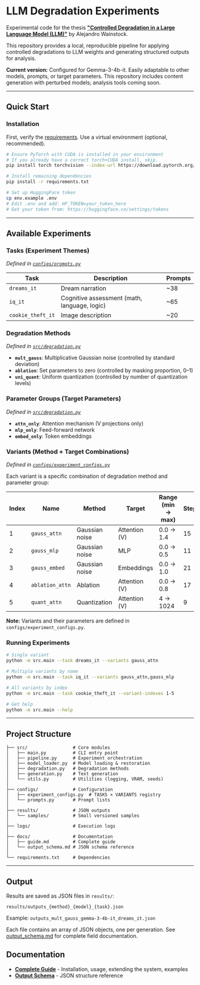 # LLM Degradation Experiments

Experimental code for the thesis **["Controlled Degradation in a Large Language Model (LLM)"](link-to-thesis)** by Alejandro Wainstock.

This repository provides a local, reproducible pipeline for applying controlled degradations to LLM weights and generating structured outputs for analysis.

**Current version:** Configured for Gemma-3-4b-it. Easily adaptable to other models, prompts, or target parameters. This repository includes content generation with perturbed models; analysis tools coming soon.

---

## Quick Start

### Installation

First, verify the [requirements](docs/guide.md#requirements). Use a virtual environment (optional, recommended).
  
  ```bash
# Ensure PyTorch with CUDA is installed in your environment
# If you already have a correct torch+CUDA install, skip.
  pip install torch torchvision --index-url https://download.pytorch.org/whl/cu121

# Install remaining dependencies
pip install -r requirements.txt

# Set up HuggingFace token
cp env.example .env
# Edit .env and add: HF_TOKEN=your_token_here
# Get your token from: https://huggingface.co/settings/tokens
```

---

## Available Experiments

### Tasks (Experiment Themes)

_Defined in [`configs/prompts.py`](configs/prompts.py)_

| Task | Description | Prompts |
|------|-------------|---------|
| `dreams_it` | Dream narration | ~38 |
| `iq_it` | Cognitive assessment (math, language, logic) | ~65 |
| `cookie_theft_it` | Image description | ~20 |

### Degradation Methods

_Defined in [`src/degradation.py`](src/degradation.py)_

- **`mult_gauss`**: Multiplicative Gaussian noise (controlled by standard deviation)
- **`ablation`**: Set parameters to zero (controlled by masking proportion, 0–1)
- **`uni_quant`**: Uniform quantization (controlled by number of quantization levels)

### Parameter Groups (Target Parameters)

_Defined in [`src/degradation.py`](src/degradation.py)_

- **`attn_only`**: Attention mechanism (V projections only)
- **`mlp_only`**: Feed-forward network
- **`embed_only`**: Token embeddings

### Variants (Method + Target Combinations)

_Defined in [`configs/experiment_configs.py`](configs/experiment_configs.py)_

Each variant is a specific combination of degradation method and parameter group:

| Index | Name | Method | Target | Range (min → max) | Steps |
|-------|------|--------|--------|-------------------|-------|
| 1 | `gauss_attn` | Gaussian noise | Attention (V) | 0.0 → 1.4 | 15 |
| 2 | `gauss_mlp` | Gaussian noise | MLP | 0.0 → 0.5 | 11 |
| 3 | `gauss_embed` | Gaussian noise | Embeddings | 0.0 → 1.0 | 21 |
| 4 | `ablation_attn` | Ablation | Attention (V) | 0.0 → 0.8 | 17 |
| 5 | `quant_attn` | Quantization | Attention (V) | 4 → 1024 | 9 |

**Note:** Variants and their parameters are defined in `configs/experiment_configs.py`.

### Running Experiments

```bash
# Single variant
python -m src.main --task dreams_it --variants gauss_attn

# Multiple variants by name
python -m src.main --task iq_it --variants gauss_attn,gauss_mlp

# All variants by index
python -m src.main --task cookie_theft_it --variant-indexes 1-5

# Get help
python -m src.main --help
```

---

## Project Structure

```
├── src/                 # Core modules
│   ├── main.py          # CLI entry point
│   ├── pipeline.py      # Experiment orchestration
│   ├── model_loader.py  # Model loading & restoration
│   ├── degradation.py   # Degradation methods
│   ├── generation.py    # Text generation
│   └── utils.py         # Utilities (logging, VRAM, seeds)
│
├── configs/             # Configuration
│   ├── experiment_configs.py  # TASKS × VARIANTS registry
│   └── prompts.py       # Prompt lists
│
├── results/             # JSON outputs
│   └── samples/         # Small versioned samples
│
├── logs/                # Execution logs
│
├── docs/                # Documentation
│   ├── guide.md         # Complete guide
│   └── output_schema.md # JSON schema reference
│
└── requirements.txt     # Dependencies
```

---

## Output

Results are saved as JSON files in `results/`:

```
results/outputs_{method}_{model}_{task}.json
```

Example: `outputs_mult_gauss_gemma-3-4b-it_dreams_it.json`

Each file contains an array of JSON objects, one per generation. See [output_schema.md](docs/output_schema.md) for complete field documentation.



## Documentation

- **[Complete Guide](docs/guide.md)** - Installation, usage, extending the system, examples
- **[Output Schema](docs/output_schema.md)** - JSON structure reference

